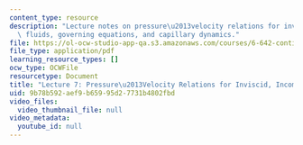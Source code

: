 ```yaml
---
content_type: resource
description: "Lecture notes on pressure\u2013velocity relations for inviscid, incompressible\
  \ fluids, governing equations, and capillary dynamics."
file: https://ol-ocw-studio-app-qa.s3.amazonaws.com/courses/6-642-continuum-electromechanics-fall-2008/9b78b592aef9b65995d27731b4802fbd_lec07_f08.pdf
file_type: application/pdf
learning_resource_types: []
ocw_type: OCWFile
resourcetype: Document
title: "Lecture 7: Pressure\u2013Velocity Relations for Inviscid, Incompressible Fluids"
uid: 9b78b592-aef9-b659-95d2-7731b4802fbd
video_files:
  video_thumbnail_file: null
video_metadata:
  youtube_id: null
---
```

